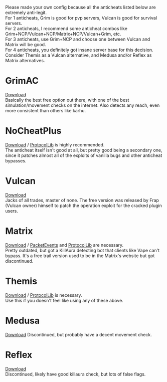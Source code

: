 Please made your own config because all the anticheats listed below are extremely anti-legit.  
For 1 anticheats, Grim is good for pvp servers, Vulcan is good for survival servers.  
For 2 anticheats, I recommend some anticheat combos like Grim+NCP/Vulcan+NCP/Matrix+NCP/Vulcan+Grim, etc.  
For 3 anticheats, use Grim+NCP and choose one between Vulcan and Matrix will be good.  
For 4 anticheats, you definitely got insane server base for this decision.    
Consider Themis as a Vulcan alternative, and Medusa and/or Reflex as Matrix alternatives.    

# GrimAC  
[Download](https://www.spigotmc.org/resources/grim-anticheat.99923/)  
Basically the best free option out there, with one of the best simulation/movement checks on the internet. Also detects any reach, even more consistent than others like karhu.  

# NoCheatPlus  
[Download](https://ci.codemc.io/job/Updated-NoCheatPlus/job/Updated-NoCheatPlus/lastSuccessfulBuild/artifact/target/NoCheatPlus.jar) / [ProtocolLib](https://github.com/dmulloy2/ProtocolLib) is highly recommended.  
The anticheat itself isn't good at all, but pretty good being a secondary one, since it patches almost all of the exploits of vanilla bugs and other anticheat bypasses.    

# Vulcan  
[Download](https://www.mediafire.com/file/jenyttggjao9hf3/Vulcan-2.8.5.jar/file)  
Jacks of all trades, master of none. The free version was released by Frap (Vulcan owner) himself to patch the operation exploit for the cracked plugin users.  

# Matrix  
[Download](https://github.com/Super-Macintosh/matrix-trial-archive/raw/main/Matrix_6.7.0_release.jar) / [PacketEvents](https://modrinth.com/plugin/packetevents) and [ProtocolLib](https://github.com/dmulloy2/ProtocolLib) are necessary.  
Pretty outdated, but got a KillAura detecting bot that clients like Vape can't bypass. It's a free trail version used to be in the Matrix's website but got discontinued.

# Themis    
[Download](https://www.spigotmc.org/resources/themis-anti-cheat-1-17-1-21-bedrock-support-paper-compatibility-free-optimized.90766) / [ProtocolLib](https://github.com/dmulloy2/ProtocolLib) is necessary.    
Use this if you doesn't feel like using any of these above.     

# Medusa    
[Download](https://www.spigotmc.org/resources/medusa-anticheat-lite.83345)
Discontinued, but probably have a decent movement check.    

# Reflex    
[Download](https://github.com/MeGysssTaa/reflex-anticheat-internals/releases/download/v11.3-5-Moonlight/reflex-boot-2.7.0.jar)    
Discontinued, likely have good killaura check, but lots of false flags.    